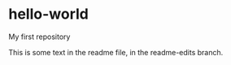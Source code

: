 # hello-world
My first repository

This is some text in the readme file, in the readme-edits branch.
